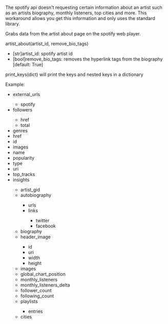 The spotify api doesn't requesting certain information about an artist such as an artists biography, monthly listeners, top cities and more.
This workaround allows you get this information and only uses the standard library.

Grabs data from the artist about page on the spotify web player.


artist_about(artist_id, remove_bio_tags)
<ul>
   <li>[str]artist_id: spotify artist id</li>
   <li>[bool]remove_bio_tags: removes the hyperlink tags from the biography [default: True]</li>
</ul>


print_keys(dict) will print the keys and nested keys in a dictionary


Example:
<ul>
   <li>external_urls</li>
   <ul>
      <li>spotify</li>
   </ul>
   <li>followers</li>
   <ul>
      <li>href</li>
      <li>total</li>
   </ul>
   <li>genres</li>
   <li>href</li>
   <li>id</li>
   <li>images</li>
   <li>name</li>
   <li>popularity</li>
   <li>type</li>
   <li>uri</li>
   <li>top_tracks</li>
   <li>insights</li>
   <ul>
      <li>artist_gid</li>
      <li>autobiography</li>
      <ul>
         <li>urls</li>
         <li>links</li>
         <ul>
            <li>twitter</li>
            <li>facebook</li>
         </ul>
      </ul>
      <li>biography</li>
      <li>header_image</li>
      <ul>
         <li>id</li>
         <li>uri</li>
         <li>width</li>
         <li>height</li>
      </ul>
      <li>images</li>
      <li>global_chart_position</li>
      <li>monthly_listeners</li>
      <li>monthly_listeners_delta</li>
      <li>follower_count</li>
      <li>following_count</li>
      <li>playlists</li>
      <ul>
         <li>entries</li>
      </ul>
      <li>cities</li>
   </ul>
</li>
